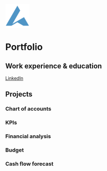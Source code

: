![Avantaga](/assets/img/logo.png)

# Portfolio

## Work experience & education

[LinkedIn](https://www.linkedin.com/in/fmiddernacht/)

## Projects

### Chart of accounts

### KPIs

### Financial analysis

### Budget

### Cash flow forecast
